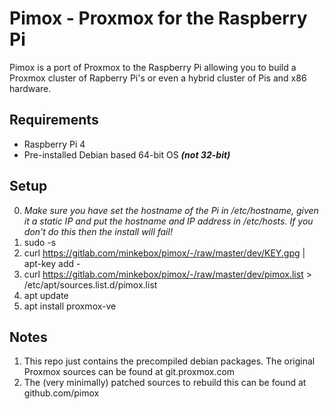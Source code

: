 Pimox - Proxmox for the Raspberry Pi
===

Pimox is a port of Proxmox to the Raspberry Pi allowing you to build a Proxmox cluster of Rapberry Pi's or even a hybrid cluster of Pis and x86 hardware.

Requirements
---
* Raspberry Pi 4
* Pre-installed Debian based 64-bit OS ___(not 32-bit)___

Setup
---
0. *Make sure you have set the hostname of the Pi in /etc/hostname, given it a static IP and put the hostname and IP address in /etc/hosts. If you don't do this then the install will fail!*
1. sudo -s
2. curl https://gitlab.com/minkebox/pimox/-/raw/master/dev/KEY.gpg | apt-key add -
3. curl https://gitlab.com/minkebox/pimox/-/raw/master/dev/pimox.list > /etc/apt/sources.list.d/pimox.list
4. apt update
5. apt install proxmox-ve

Notes
---
1. This repo just contains the precompiled debian packages. The original Proxmox sources can be found at git.proxmox.com
2. The (very minimally) patched sources to rebuild this can be found at github.com/pimox
